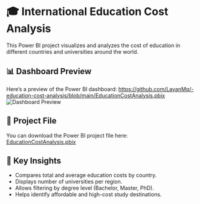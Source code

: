 # 🎓 International Education Cost Analysis

This Power BI project visualizes and analyzes the cost of education in different countries and universities around the world.

## 📊 Dashboard Preview
Here’s a preview of the Power BI dashboard:
https://github.com/LayanMq/-education-cost-analysis/blob/main/EducationCostAnalysis.pbix
![Dashboard Preview](dashboard.png)

## 📁 Project File
You can download the Power BI project file here:  
[EducationCostAnalysis.pbix](https://github.com/LayanMq/-education-cost-analysis/blob/main/EducationCostAnalysis.pbix)

## 🧠 Key Insights
- Compares total and average education costs by country.
- Displays number of universities per region.
- Allows filtering by degree level (Bachelor, Master, PhD).
- Helps identify affordable and high-cost study destinations.
